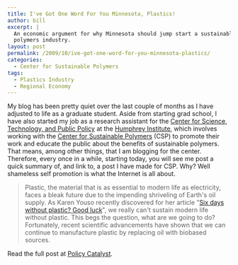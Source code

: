 ```yaml
---
title: I've Got One Word For You Minnesota, Plastics!
author: bill
excerpt: |
  An economic argument for why Minnesota should jump start a sustainable
  polymers industry.
layout: post
permalink: /2009/10/ive-got-one-word-for-you-minnesota-plastics/
categories:
  - Center for Sustainable Polymers
tags:
  - Plastics Industry
  - Regional Economy
---
```

My blog has been pretty quiet over the last couple of months as I have adjusted
to life as a graduate student. Aside from starting grad school, I have also
started my job as a research assistant for the
[Center for Science, Technology, and Public Policy][1] at the
[Humphrey Institute][2], which involves working with the
[Center for Sustainable Polymers][3] (CSP) to promote their work and educate
the public about the benefits of sustainable polymers. That means, among other
things, that I am blogging for the center. Therefore, every once in a while,
starting today, you will see me post a quick summary of, and link to, a post I
have made for CSP. Why? Well shameless self promotion is what the Internet is
all about.

> Plastic, the material that is as essential to modern life as electricity,
> faces a bleak future due to the impending shriveling of Earth's oil supply.
> As Karen Youso recently discovered for her article
> "[Six days without plastic? Good luck][4]", we really can't sustain modern
> life without plastic. This begs the question, what are we going to do?
> Fortunately, recent scientific advancements have shown that we can continue
> to manufacture plastic by replacing oil with biobased sources.

Read the full post at [Policy Catalyst][5].

 [1]: http://www.hhh.umn.edu/centers/stpp/index.php
 [2]: http://www.hhh.umn.edu/index.php
 [3]: http://www.chem.umn.edu/csp/
 [4]: http://www.startribune.com/lifestyle/59033887.html?elr=KArks8ch3EiaiUech3EiaiUiD3aPc:_Yyc:aUHDYaGEP7eyckcUr
 [5]: http://blog.lib.umn.edu/cstpp/policycatalyst/2009/10/ive_got_one_word_for_you_minne.php
